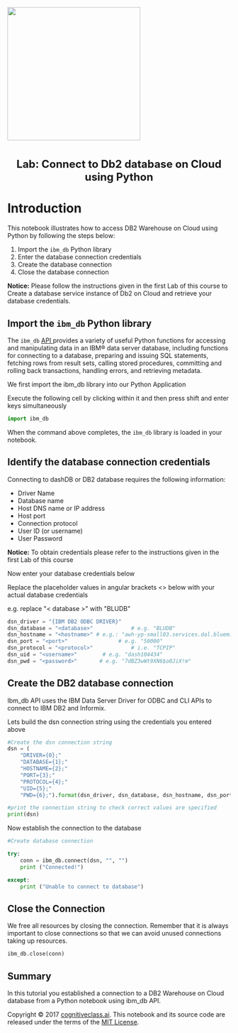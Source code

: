 
<a href="https://www.bigdatauniversity.com"><img src = "https://ibm.box.com/shared/static/ugcqz6ohbvff804xp84y4kqnvvk3bq1g.png" width = 300, align = "center"></a>

<h1 align=center><font size = 5>Lab: Connect to Db2 database on Cloud using Python</font></h1>

# Introduction

This notebook illustrates how to access DB2 Warehouse on Cloud using Python by following the steps below:
1. Import the `ibm_db` Python library
1. Enter the database connection credentials
1. Create the database connection
1. Close the database connection



__Notice:__ Please follow the instructions given in the first Lab of this course to Create a database service instance of Db2 on Cloud and retrieve your database credentials.

## Import the `ibm_db` Python library

The `ibm_db` [API ](https://pypi.python.org/pypi/ibm_db/) provides a variety of useful Python functions for accessing and manipulating data in an IBM® data server database, including functions for connecting to a database, preparing and issuing SQL statements, fetching rows from result sets, calling stored procedures, committing and rolling back transactions, handling errors, and retrieving metadata.


We first import the ibm_db library into our Python Application

Execute the following cell by clicking within it and then 
press shift and enter keys simultaneously



```python
import ibm_db
```

When the command above completes, the `ibm_db` library is loaded in your notebook. 


## Identify the database connection credentials

Connecting to dashDB or DB2 database requires the following information:
* Driver Name
* Database name 
* Host DNS name or IP address 
* Host port
* Connection protocol
* User ID (or username)
* User Password



__Notice:__ To obtain credentials please refer to the instructions given in the first Lab of this course

Now enter your database credentials below

Replace the placeholder values in angular brackets <> below with your actual database credentials 

e.g. replace "< database >" with "BLUDB"



```python
dsn_driver = "{IBM DB2 ODBC DRIVER}"
dsn_database = "<database>"            # e.g. "BLUDB"
dsn_hostname = "<hostname>" # e.g.: "awh-yp-small03.services.dal.bluemix.net"
dsn_port = "<port>"                # e.g. "50000" 
dsn_protocol = "<protocol>"            # i.e. "TCPIP"
dsn_uid = "<username>"        # e.g. "dash104434"
dsn_pwd = "<password>"       # e.g. "7dBZ3wWt9XN6$o0JiX!m"
```

## Create the DB2 database connection

Ibm_db API uses the IBM Data Server Driver for ODBC and CLI APIs to connect to IBM DB2 and Informix.


Lets build the dsn connection string using the credentials you entered above



```python
#Create the dsn connection string
dsn = (
    "DRIVER={0};"
    "DATABASE={1};"
    "HOSTNAME={2};"
    "PORT={3};"
    "PROTOCOL={4};"
    "UID={5};"
    "PWD={6};").format(dsn_driver, dsn_database, dsn_hostname, dsn_port, dsn_protocol, dsn_uid, dsn_pwd)

#print the connection string to check correct values are specified
print(dsn)
```

Now establish the connection to the database


```python
#Create database connection

try:
    conn = ibm_db.connect(dsn, "", "")
    print ("Connected!")

except:
    print ("Unable to connect to database")


```

## Close the Connection
We free all resources by closing the connection. Remember that it is always important to close connections so that we can avoid unused connections taking up resources.



```python
ibm_db.close(conn)
```

## Summary

In this tutorial you established a connection to a DB2 Warehouse on Cloud database from a Python notebook using ibm_db API. 

Copyright &copy; 2017 [cognitiveclass.ai](cognitiveclass.ai?utm_source=bducopyrightlink&utm_medium=dswb&utm_campaign=bdu). This notebook and its source code are released under the terms of the [MIT License](https://bigdatauniversity.com/mit-license/).

